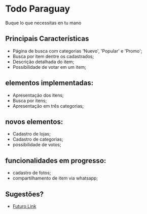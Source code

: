 # Todo Paraguay

Buque lo que necessitas en tu mano

## Principais Características

- Página de busca com categorias 'Nuevo', 'Popular' e 'Promo';
- Busca por item dentre os cadastrados;
- Descrição detalhada do item;
- Possibilidade de votar em um item;

## elementos implementadas:
- Apresentação dos itens;
- Busca por itens;
- Apresentação em três categorias;
## novos elementos:
- Cadastro de lojas;
- Cadastro de categorias;
- possibilidade de votos;

## funcionalidades em progresso:
- cadastro de fotos;
- compartilhamento de item via whatsapp;

## Sugestões?
- [Futuro Link](https://todoparaguay.io)
